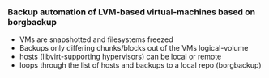 ### Backup automation of LVM-based virtual-machines based on borgbackup ###

- VMs are snapshotted and filesystems freezed
- Backups only differing chunks/blocks out of the VMs logical-volume
- hosts (libvirt-supporting hypervisors) can be local or remote
- loops through the list of hosts and backups to a local repo (borgbackup)
